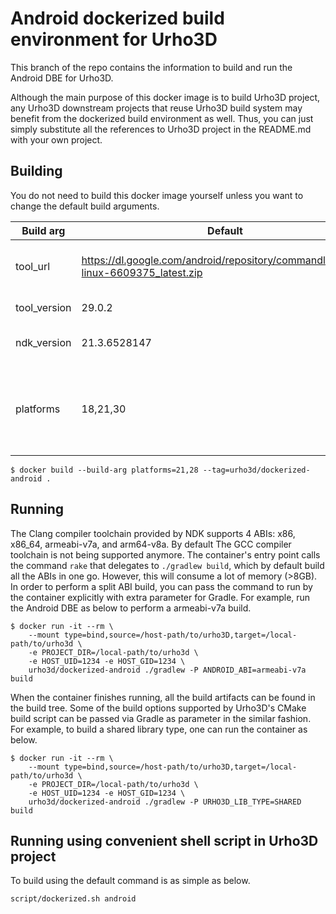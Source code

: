 <!--
  Copyright (c) 2018-2022 Yao Wei Tjong. All rights reserved.

  Permission is hereby granted, free of charge, to any person obtaining a copy
  of this software and associated documentation files (the "Software"), to deal
  in the Software without restriction, including without limitation the rights
  to use, copy, modify, merge, publish, distribute, sublicense, and/or sell
  copies of the Software, and to permit persons to whom the Software is
  furnished to do so, subject to the following conditions:

  The above copyright notice and this permission notice shall be included in
  all copies or substantial portions of the Software.

  THE SOFTWARE IS PROVIDED "AS IS", WITHOUT WARRANTY OF ANY KIND, EXPRESS OR
  IMPLIED, INCLUDING BUT NOT LIMITED TO THE WARRANTIES OF MERCHANTABILITY,
  FITNESS FOR A PARTICULAR PURPOSE AND NONINFRINGEMENT. IN NO EVENT SHALL THE
  AUTHORS OR COPYRIGHT HOLDERS BE LIABLE FOR ANY CLAIM, DAMAGES OR OTHER
  LIABILITY, WHETHER IN AN ACTION OF CONTRACT, TORT OR OTHERWISE, ARISING FROM,
  OUT OF OR IN CONNECTION WITH THE SOFTWARE OR THE USE OR OTHER DEALINGS IN
  THE SOFTWARE.
-->

# Android dockerized build environment for Urho3D

This branch of the repo contains the information to build and run the Android DBE
for Urho3D.

Although the main purpose of this docker image is to build Urho3D project, any
Urho3D downstream projects that reuse Urho3D build system may benefit from the
dockerized build environment as well. Thus, you can just simply substitute all the
references to Urho3D project in the README.md with your own project.

## Building

You do not need to build this docker image yourself unless you want to change the
default build arguments.

|Build arg|Default|Description|
|---------|-------|-----------|
|tool_url|https://dl.google.com/android/repository/commandlinetools-linux-6609375_latest.zip|Android SDK Command line tools|
|tool_version|29.0.2|Build tool version|
|ndk_version|21.3.6528147|NDK (side by side) version|
|platforms|18,21,30|To keep the docker image small, only the listed API levels will be kept|

```
$ docker build --build-arg platforms=21,28 --tag=urho3d/dockerized-android .
```

## Running

The Clang compiler toolchain provided by NDK supports 4 ABIs: x86, x86_64,
armeabi-v7a, and arm64-v8a. By default The GCC compiler toolchain is not being 
supported anymore. The container's entry point calls the command `rake` that delegates
to `./gradlew build`, which by default build all the ABIs in one go. However, this will
consume a lot of memory (>8GB). In order to perform a split ABI build, you can pass
the command to run by the container explicitly with extra parameter for Gradle. For
example, run the Android DBE as below to perform a armeabi-v7a build.

```
$ docker run -it --rm \
    --mount type=bind,source=/host-path/to/urho3D,target=/local-path/to/urho3d \
    -e PROJECT_DIR=/local-path/to/urho3d \
    -e HOST_UID=1234 -e HOST_GID=1234 \
    urho3d/dockerized-android ./gradlew -P ANDROID_ABI=armeabi-v7a build
```

When the container finishes running, all the build artifacts can be found in the
build tree. Some of the build options supported by Urho3D's CMake build script can be
passed via Gradle as parameter in the similar fashion. For example, to build a shared
library type, one can run the container as below.

```
$ docker run -it --rm \
    --mount type=bind,source=/host-path/to/urho3D,target=/local-path/to/urho3d \
    -e PROJECT_DIR=/local-path/to/urho3d \
    -e HOST_UID=1234 -e HOST_GID=1234 \
    urho3d/dockerized-android ./gradlew -P URHO3D_LIB_TYPE=SHARED build
```

## Running using convenient shell script in Urho3D project

To build using the default command is as simple as below.

```
script/dockerized.sh android
```
